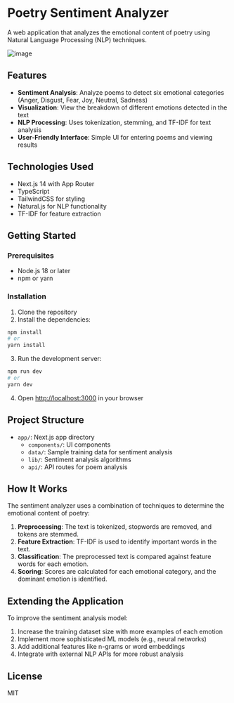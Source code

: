 # Poetry Sentiment Analyzer

A web application that analyzes the emotional content of poetry using Natural Language Processing (NLP) techniques.

![image](https://github.com/user-attachments/assets/b0be865d-1adf-4807-b0ae-5df14cc121c7)

## Features

- **Sentiment Analysis**: Analyze poems to detect six emotional categories (Anger, Disgust, Fear, Joy, Neutral, Sadness)
- **Visualization**: View the breakdown of different emotions detected in the text
- **NLP Processing**: Uses tokenization, stemming, and TF-IDF for text analysis
- **User-Friendly Interface**: Simple UI for entering poems and viewing results

## Technologies Used

- Next.js 14 with App Router
- TypeScript
- TailwindCSS for styling
- Natural.js for NLP functionality
- TF-IDF for feature extraction

## Getting Started

### Prerequisites

- Node.js 18 or later
- npm or yarn

### Installation

1. Clone the repository
2. Install the dependencies:

```bash
npm install
# or
yarn install
```

3. Run the development server:

```bash
npm run dev
# or
yarn dev
```

4. Open [http://localhost:3000](http://localhost:3000) in your browser

## Project Structure

- `app/`: Next.js app directory
  - `components/`: UI components
  - `data/`: Sample training data for sentiment analysis
  - `lib/`: Sentiment analysis algorithms
  - `api/`: API routes for poem analysis

## How It Works

The sentiment analyzer uses a combination of techniques to determine the emotional content of poetry:

1. **Preprocessing**: The text is tokenized, stopwords are removed, and tokens are stemmed.
2. **Feature Extraction**: TF-IDF is used to identify important words in the text.
3. **Classification**: The preprocessed text is compared against feature words for each emotion.
4. **Scoring**: Scores are calculated for each emotional category, and the dominant emotion is identified.

## Extending the Application

To improve the sentiment analysis model:

1. Increase the training dataset size with more examples of each emotion
2. Implement more sophisticated ML models (e.g., neural networks)
3. Add additional features like n-grams or word embeddings
4. Integrate with external NLP APIs for more robust analysis

## License

MIT
